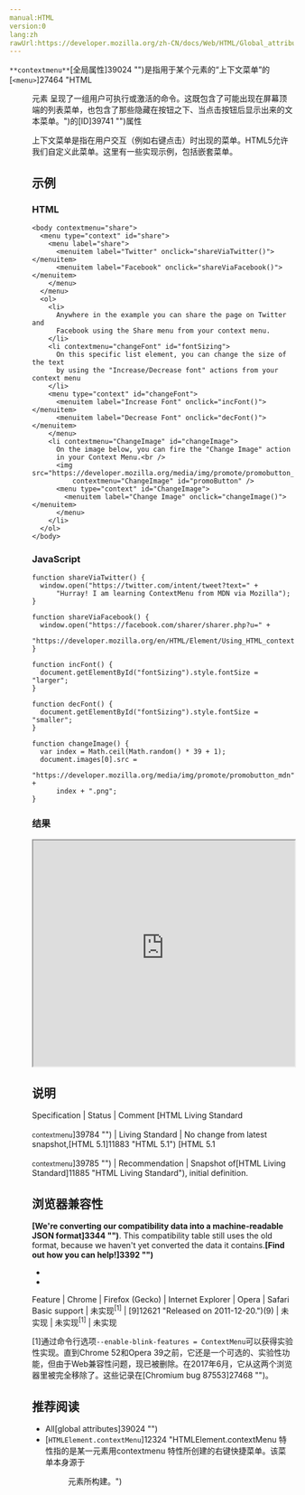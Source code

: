 ```yaml
---
manual:HTML
version:0
lang:zh
rawUrl:https://developer.mozilla.org/zh-CN/docs/Web/HTML/Global_attributes/contextmenu
---
```




`**contextmenu**`[全局属性]39024 "")是指用于某个元素的“上下文菜单”的[`<menu>`]27464 "HTML <menu> 元素 呈现了一组用户可执行或激活的命令。这既包含了可能出现在屏幕顶端的列表菜单，也包含了那些隐藏在按钮之下、当点击按钮后显示出来的文本菜单。")的[ID]39741 "")属性


上下文菜单是指在用户交互（例如右键点击）时出现的菜单。HTML5允许我们自定义此菜单。这里有一些实现示例，包括嵌套菜单。



## 示例<a name="示例"></a>

### HTML<a name="HTML"></a>

```
<body contextmenu="share">
  <menu type="context" id="share">
    <menu label="share">
      <menuitem label="Twitter" onclick="shareViaTwitter()"></menuitem>
      <menuitem label="Facebook" onclick="shareViaFacebook()"></menuitem>
    </menu>
  </menu>
  <ol>
    <li>
      Anywhere in the example you can share the page on Twitter and
      Facebook using the Share menu from your context menu.
    </li>
    <li contextmenu="changeFont" id="fontSizing">
      On this specific list element, you can change the size of the text
      by using the "Increase/Decrease font" actions from your context menu
    </li>
    <menu type="context" id="changeFont">
      <menuitem label="Increase Font" onclick="incFont()"></menuitem>
      <menuitem label="Decrease Font" onclick="decFont()"></menuitem>
    </menu>
    <li contextmenu="ChangeImage" id="changeImage">
      On the image below, you can fire the "Change Image" action
      in your Context Menu.<br />
      <img src="https://developer.mozilla.org/media/img/promote/promobutton_mdn5.png"
          contextmenu="ChangeImage" id="promoButton" />
      <menu type="context" id="ChangeImage">
        <menuitem label="Change Image" onclick="changeImage()"></menuitem>
      </menu>
    </li>
  </ol>
</body>
```

### JavaScript<a name="JavaScript"></a>

```
function shareViaTwitter() {
  window.open("https://twitter.com/intent/tweet?text=" +
      "Hurray! I am learning ContextMenu from MDN via Mozilla");
}

function shareViaFacebook() {
  window.open("https://facebook.com/sharer/sharer.php?u=" +
      "https://developer.mozilla.org/en/HTML/Element/Using_HTML_context_menus");
}

function incFont() {
  document.getElementById("fontSizing").style.fontSize = "larger";
}

function decFont() {
  document.getElementById("fontSizing").style.fontSize = "smaller";
}

function changeImage() {
  var index = Math.ceil(Math.random() * 39 + 1);
  document.images[0].src =
      "https://developer.mozilla.org/media/img/promote/promobutton_mdn" +
      index + ".png";
}
```

### 结果<a name="结果"></a>


<iframe src='https://mdn.mozillademos.org/zh-CN/docs/Web/HTML/Global_attributes/contextmenu$samples/示例?revision=1296243' width='100%' height='400'></iframe>



## 说明<a name="说明"></a>

Specification | Status | Comment 
[HTML Living Standard<br></br><small>contextmenu</small>]39784 "") | Living Standard | No change from latest snapshot,[HTML 5.1]11883 "HTML 5.1") 
[HTML 5.1<br></br><small>contextmenu</small>]39785 "") | Recommendation | Snapshot of[HTML Living Standard]11885 "HTML Living Standard"), initial definition. 


## 浏览器兼容性<a name="浏览器兼容性"></a>


**[We&#39;re converting our compatibility data into a machine-readable JSON format]3344 "")**. This compatibility table still uses the old format, because we haven&#39;t yet converted the data it contains.**[Find out how you can help!]3392 "")**


* 
* 

Feature | Chrome | Firefox (Gecko) | Internet Explorer | Opera | Safari 
Basic support | 未实现<sup>[1]</sup> | [9]12621 "Released on 2011-12-20.")(9) | 未实现 | 未实现<sup>[1]</sup> | 未实现 





[1]通过命令行选项`--enable-blink-features = ContextMenu`可以获得实验性实现。直到Chrome 52和Opera 39之前，它还是一个可选的、实验性功能，但由于Web兼容性问题，现已被删除。在2017年6月，它从这两个浏览器里被完全移除了。这些记录在[Chromium bug 87553]27468 "")。


## 推荐阅读<a name="推荐阅读"></a>

* All[global attributes]39024 "")
* [`HTMLElement.contextMenu`]12324 "HTMLElement.contextMenu 特性指的是某一元素用contextmenu 特性所创建的右键快捷菜单。该菜单本身源于 <menu> 元素所构建。")



